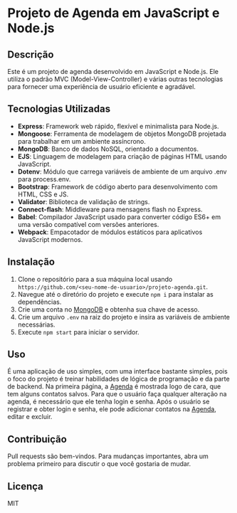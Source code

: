 # Projeto de Agenda em JavaScript e Node.js

## Descrição

Este é um projeto de agenda desenvolvido em JavaScript e Node.js. Ele utiliza o padrão MVC (Model-View-Controller) e várias outras tecnologias para fornecer uma experiência de usuário eficiente e agradável.

## Tecnologias Utilizadas

- **Express**: Framework web rápido, flexível e minimalista para Node.js.
- **Mongoose**: Ferramenta de modelagem de objetos MongoDB projetada para trabalhar em um ambiente assíncrono.
- **MongoDB**: Banco de dados NoSQL, orientado a documentos.
- **EJS**: Linguagem de modelagem para criação de páginas HTML usando JavaScript.
- **Dotenv**: Módulo que carrega variáveis de ambiente de um arquivo .env para process.env.
- **Bootstrap**: Framework de código aberto para desenvolvimento com HTML, CSS e JS.
- **Validator**: Biblioteca de validação de strings.
- **Connect-flash**: Middleware para mensagens flash no Express.
- **Babel**: Compilador JavaScript usado para converter código ES6+ em uma versão compatível com versões anteriores.
- **Webpack**: Empacotador de módulos estáticos para aplicativos JavaScript modernos.

## Instalação

1. Clone o repositório para a sua máquina local usando `https://github.com/<seu-nome-de-usuario>/projeto-agenda.git`.
2. Navegue até o diretório do projeto e execute `npm i` para instalar as dependências.
3. Crie uma conta no <a href="https://account.mongodb.com/account/login">MongoDB</a> e obtenha sua chave de acesso.
4. Crie um arquivo `.env` na raiz do projeto e insira as variáveis de ambiente necessárias.
5. Execute `npm start` para iniciar o servidor.

## Uso

É uma aplicação de uso simples, com uma interface bastante simples, pois o foco do projeto é treinar habilidades de lógica de programação e da parte de backend. Na primeira página, a <a href="#">Agenda</a> é mostrada logo de cara, que tem alguns contatos salvos. Para que o usuário faça qualquer alteração na agenda, é necessário que ele tenha login e senha. Após o usuário se registrar e obter login e senha, ele pode adicionar contatos na <a href="#">Agenda</a>, editar e excluir.

## Contribuição

Pull requests são bem-vindos. Para mudanças importantes, abra um problema primeiro para discutir o que você gostaria de mudar.

## Licença

MIT
